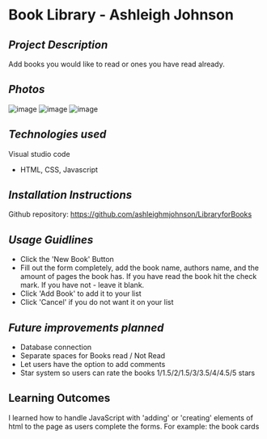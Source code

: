 # Book Library - Ashleigh Johnson
## *Project Description*
Add books you would like to read or ones you have read already.
## *Photos*
![image](https://github.com/user-attachments/assets/9217f6b5-fa62-4a6b-8317-89d4f418411a)
![image](https://github.com/user-attachments/assets/3f6032e3-9375-464f-b749-638d74b5ea7b)
![image](https://github.com/user-attachments/assets/2aa0edbe-26ad-43e9-97ec-fa5034814592)


## *Technologies used*
Visual studio code 
- HTML, CSS, Javascript

## *Installation Instructions*
Github repository: https://github.com/ashleighmjohnson/LibraryforBooks 

## *Usage Guidlines*
- Click the 'New Book' Button
- Fill out the form completely, add the book name, authors name, and the amount of pages the book has. If you have read the book hit the check mark. If you have not - leave it blank.
- Click 'Add Book' to add it to your list
- Click 'Cancel' if you do not want it on your list

## *Future improvements planned*
- Database connection
- Separate spaces for Books read / Not Read
- Let users have the option to add comments
- Star system so users can rate the books 1/1.5/2/1.5/3/3.5/4/4.5/5 stars
  

## Learning Outcomes
I learned how to handle JavaScript with 'adding' or 'creating' elements of html to the page as users complete the forms. For example: the book cards
